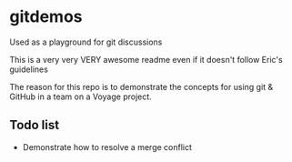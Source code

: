 # gitdemos
Used as a playground for git discussions

This is a very very VERY awesome readme even if it doesn't follow Eric's guidelines

The reason for this repo is to demonstrate the concepts for using git & GitHub
in a team on a Voyage project.

## Todo list

- Demonstrate how to resolve a merge conflict
